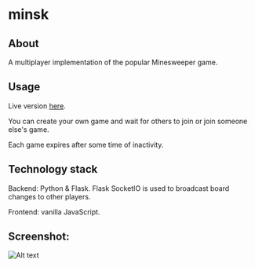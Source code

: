 # minsk

## About

A multiplayer implementation of the popular Minesweeper game.

## Usage

Live version [here](http://stravageartracker.herokuapp.com/).

You can create your own game and wait for others to join or join someone else's game.

Each game expires after some time of inactivity.

## Technology stack

Backend: Python & Flask. Flask SocketIO is used to broadcast board changes to other players.

Frontend: vanilla JavaScript.

## Screenshot:
![Alt text](/screenshots/app.png?raw=true)

